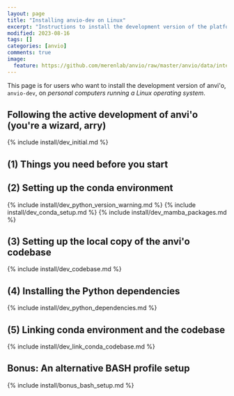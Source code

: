```yaml
---
layout: page
title: "Installing anvio-dev on Linux"
excerpt: "Instructions to install the development version of the platform."
modified: 2023-08-16
tags: []
categories: [anvio]
comments: true
image:
  feature: https://github.com/merenlab/anvio/raw/master/anvio/data/interactive/images/logo.png
---
```


This page is for users who want to install the development version of anvi'o, `anvio-dev`, on _personal computers running a Linux operating system_.

## Following the active development of anvi'o (you're a wizard, arry)

{% include install/dev_initial.md %}

## (1) Things you need before you start

## (2) Setting up the conda environment

{% include install/dev_python_version_warning.md %}
{% include install/dev_conda_setup.md %}
{% include install/dev_mamba_packages.md %}

## (3) Setting up the local copy of the anvi'o codebase

{% include install/dev_codebase.md %}

## (4) Installing the Python dependencies

{% include install/dev_python_dependencies.md %}

## (5) Linking conda environment and the codebase

{% include install/dev_link_conda_codebase.md %}

## Bonus: An alternative BASH profile setup

{% include install/bonus_bash_setup.md %}